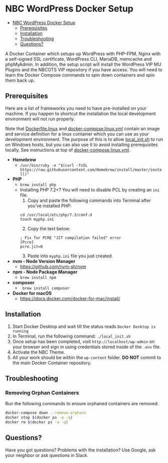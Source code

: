
# NBC WordPress Docker Setup

- [NBC WordPress Docker Setup](#nbc-wordpress-docker-setup)
  - [Prerequisites](#prerequisites)
  - [Installation](#installation)
  - [Troubleshooting](#troubleshooting)
  - [Questions?](#questions)

A Docker Container which setups up WordPress with PHP-FPM, Nginx with a self-signed SSL certificate, WordPress CLI, MariaDB, memcache and phpMyAdmin. In addition, the setup script will install the WordPress VIP MU Plugins and the NBCOTS VIP repository if you have access. You will need to learn the Docker Compose commands to spin down containers and spin them back up.

## Prerequisites

Here are a list of frameworks you need to have pre-installed on your machine. If you happen to shortcut the installation the local development environment will not run properly.

Note that [Dockerfile.linux](Dockerfile.linux) and [docker-compose.linux.yml](docker-compose.linux.yml) contain an image and service definition for a linux container which you can use as your development environment. The purpose of this is to allow [local_init.sh](local_init.sh) to run on Windows hosts, but you can also use it to avoid installing prerequisites locally. See instructions at top of [docker-compose.linux.yml](docker-compose.linux.yml).

* __Homebrew__
  * ```/usr/bin/ruby -e "$(curl -fsSL https://raw.githubusercontent.com/Homebrew/install/master/install)"```
* __PHP__
    * ```brew install php```
    * Installing PHP 7.2+? You will need to disable PCL by creating an `ini` file.
        1. Copy and paste the following commands into Terminal after you've installed PHP:
        ```
        cd /usr/local/etc/php/7.3/conf.d
        touch myphp.ini
        ```
        2. Copy the text below:
        ```
        ; Fix for PCRE "JIT compilation failed" error
        [Pcre]
        pcre.jit=0
        ```
        3. Paste into `myphp.ini` file you just created.
* __nvm - Node Version Manager__
    * https://github.com/nvm-sh/nvm
* __npm - Node Package Manager__
    * ```brew install npm```
* __composer__
    * ``` brew install composer```
* __Docker for macOS__
    * https://docs.docker.com/docker-for-mac/install/

## Installation

1. Start Docker Desktop and wait till the status reads `Docker Desktop is running`
2. In Terminal, run the following command:
```./local_init.sh```
3. Once setup has been completed, visit `http://localhost/wp-admin` on your browser and sign in using credentials stored inside of the `.env` file.
4. Activate the NBC Theme.
5. All your work should be within the `wp-content` folder. __DO NOT__ commit to the main Docker Container repository.


## Troubleshooting

### Removing Orphan Containers

Run the following commands to ensure orphaned containers are removed.

```bash
docker-compose down --remove-orphans
docker stop $(docker ps -a -q)
docker rm $(docker ps -a -q)
```

## Questions?

Have you got questions? Problems with the installation? Use Google, ask your neighbor or ask questions in Slack.

